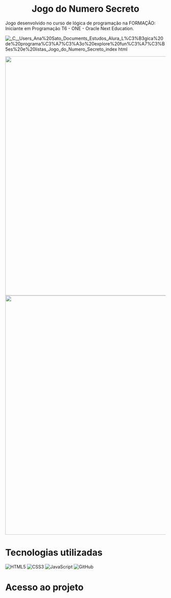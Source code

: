 <h1 align= "center">Jogo do Numero Secreto</h1>
 Jogo desenvolvido no curso de lógica de programação na FORMAÇÃO: Iniciante em Programação T6 - ONE - Oracle Next Education.
 
![_C__Users_Ana%20Sato_Documents_Estudos_Alura_L%C3%B3gica%20de%20programa%C3%A7%C3%A3o%20explore%20fun%C3%A7%C3%B5es%20e%20listas_Jogo_do_Numero_Secreto_index html](https://github.com/Ana-Sato/curso-logica-de-programacao-JavaScript-Jogo-do-Numero-Secreto/assets/136610267/52dbeb24-97ea-48ee-9cde-54213470223c)

<div align="center">
 
 <img loading="lazy" height="750em" src="https://github.com/Ana-Sato/curso-logica-de-programacao-JavaScript-Jogo-do-Numero-Secreto/assets/136610267/285fe79b-b9cb-4ed6-b116-cf9be3395203">

 <img loading="lazy" height="750em" src="https://github.com/Ana-Sato/curso-logica-de-programacao-JavaScript-Jogo-do-Numero-Secreto/assets/136610267/494a46c5-ec31-49af-ba64-15748636d297">


</div>

# Tecnologias utilizadas

![HTML5](https://img.shields.io/badge/HTML5-ff7f00?style=for-the-badge&logo=html5&logoColor=fff)
![CSS3](https://img.shields.io/badge/CSS3-264CE4?style=for-the-badge&logo=css3&logoColor=fff)
![JavaScript](https://img.shields.io/badge/JavaScript-f6d816?style=for-the-badge&logo=javascript&logoColor=fff)
![GitHub](https://img.shields.io/badge/-GitHub-000?style=for-the-badge&logo=github)&nbsp;

 # Acesso ao projeto
